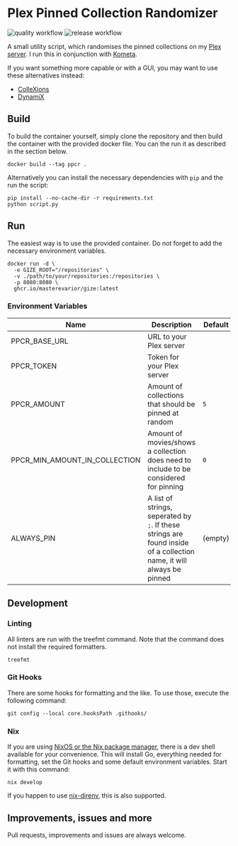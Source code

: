 # Plex Pinned Collection Randomizer

![quality workflow](https://github.com/MasterEvarior/plex-pinned-collection-randomizer/actions/workflows/quality.yaml/badge.svg) ![release workflow](https://github.com/MasterEvarior/plex-pinned-collection-randomizer/actions/workflows/publish.yaml/badge.svg)

A small utility script, which randomises the pinned collections on my [Plex server](http://plex.tv). I run this in conjunction with [Kometa](https://kometa.wiki/en/latest/).

If you want something more capable or with a GUI, you may want to use these alternatives instead:

- [ColleXions ](https://github.com/jl94x4/ColleXions/tree/main)
- [DynamiX](https://github.com/TheImaginear/dynamiX)

## Build

To build the container yourself, simply clone the repository and then build the container with the provided docker file. You can the run it as described in the section below.

```shell
docker build --tag ppcr .
```

Alternatively you can install the necessary dependencies with `pip` and the run the script:

```shell
pip install --no-cache-dir -r requirements.txt
python script.py
```

## Run

The easiest way is to use the provided container. Do not forget to add the necessary environment variables.

```shell
docker run -d \
  -e GIZE_ROOT="/repositories" \
  -v ./path/to/your/repositories:/repositories \
  -p 8080:8080 \
  ghcr.io/masterevarior/gize:latest
```

### Environment Variables

| Name             | Description                                                | Default                                                                                 | Example             | Mandatory  |
|------------------|------------------------------------------------------------|-----------------------------------------------------------------------------------------|---------------------|------------|
| PPCR_BASE_URL    | URL to your Plex server |                                  | `http://192.168.1.1:32400`   | ✅         |
| PPCR_TOKEN       | Token for your Plex server |                               | `xxxxxxx`                    | ✅         |
| PPCR_AMOUNT      | Amount of collections that should be pinned at random      | `5`             | `12`       | ❌         |
| PPCR_MIN_AMOUNT_IN_COLLECTION | Amount of movies/shows a collection does need to include to be considered for pinning | `0`             | `3`       | ❌         |
| ALWAYS_PIN       | A list of strings, seperated by `;`. If these strings are found inside of a collection name, it will always be pinned|       (empty)       | `Popular;Christmas Things`       | ❌         |

## Development

### Linting

All linters are run with the treefmt command. Note that the command does not install the required formatters.

```shell
treefmt
```

### Git Hooks

There are some hooks for formatting and the like. To use those, execute the following command:

```shell
git config --local core.hooksPath .githooks/
```

### Nix

If you are using [NixOS or the Nix package manager](https://nixos.org/), there is a dev shell available for your convenience. This will install Go, everything needed for formatting, set the Git hooks and some default environment variables. Start it with this command:

```shell
nix develop
```

If you happen to use [nix-direnv](https://github.com/nix-community/nix-direnv), this is also supported.

## Improvements, issues and more

Pull requests, improvements and issues are always welcome.

